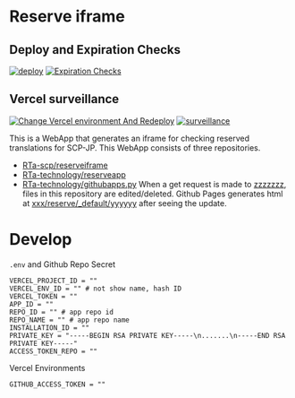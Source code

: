# Reserve iframe
## Deploy and Expiration Checks
[![deploy](https://img.shields.io/github/workflow/status/RTa-scp/reserveiframe/%5Bdocs%5D%20deploy?label=Deploy%20run:%202022-06-25%2016:25&style=flat-square)](https://github.com/RTa-scp/reserveiframe/actions/workflows/pages.yaml)
[![Expiration Checks](https://img.shields.io/github/workflow/status/RTa-scp/reserveiframe/%5Bcheck%5D%20Expiration%20Checks?label=Expiration%20Checks%20date:%202022-06-26&style=flat-square)](https://github.com/RTa-scp/reserveiframe/actions/workflows/expirationcheck.yaml)

## Vercel surveillance
[![Change Vercel environment And Redeploy](https://img.shields.io/github/workflow/status/RTa-scp/reserveiframe/%5Bchange%5D%20Change%20Vercel%20environment%20And%20Redeploy?label=Vercel%20run:%202022-06-26%2018:08&style=flat-square)](https://github.com/RTa-scp/reserveiframe/actions/workflows/vercel.yaml)
[![surveillance](https://img.shields.io/github/workflow/status/RTa-scp/reserveiframe/%5Bcheck%5D%20Vercel%20surveillance?label=Survive%20run:%202022-06-26%2017:55&style=flat-square)](https://github.com/RTa-scp/reserveiframe/actions/workflows/surveillance.yaml)


This is a WebApp that generates an iframe for checking reserved translations for SCP-JP.
This WebApp consists of three repositories.
 - [RTa-scp/reserveiframe](https://github.com/RTa-scp/reserveiframe)
 - [RTa-technology/reserveapp](https://github.com/RTa-technology/reserveapp)
 - [RTa-technology/githubapps.py](https://github.com/RTa-technology/githubapps.py)
When a get request is made to [zzzzzzz](#), files in this repository are edited/deleted.
Github Pages generates html at [xxx/reserve/_default/yyyyyy](#) after seeing the update.
# Develop
`.env` and Github Repo Secret
```
VERCEL_PROJECT_ID = ""
VERCEL_ENV_ID = "" # not show name, hash ID
VERCEL_TOKEN = ""
APP_ID = ""
REPO_ID = "" # app repo id
REPO_NAME = "" # app repo name
INSTALLATION_ID = ""
PRIVATE_KEY = "-----BEGIN RSA PRIVATE KEY-----\n.......\n-----END RSA PRIVATE KEY-----"
ACCESS_TOKEN_REPO = ""
```
Vercel Environments
```
GITHUB_ACCESS_TOKEN = ""
```